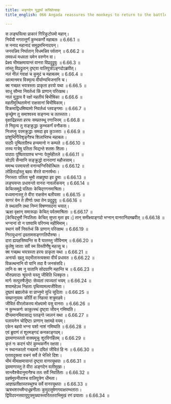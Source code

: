 ```yaml
---
title: अङ्गदेन युद्धार्थं कपिप्रोत्साहः
title_english: 066 Angada reassures the monkeys to return to the battle

---
```

<div class="audioEmbed"  caption="श्रीराम-हरिसीताराममूर्ति-घनपाठिभ्यां वचनम्" src="https://archive.org/download/Ramayana-recitation-Sriram-harisItArAmamUrti-Ghanapaati-v2/Kanda_6/Kanda_6_YK-066-Angada_reassures_the_monkeys_to_return_to_the_battle__0.mp3"></div>

स लङ्घयित्वा प्राकारं गिरिकूटोपमो महान्।  
निर्ययौ नगरात्तूर्णं कुम्भकर्णो महाबलः ॥ 6.66.1 ॥   
स ननाद महानादं समुद्रमभिनादयन्।  
जनयन्निव निर्घातान् विधमन्निव पर्वतान् ॥ 6.66.2 ॥   
तमवध्यं मधवता यमेन वरुणेन वा।  
प्रेक्ष्य भीमाक्षमायान्तं वानरा विप्रदुद्रुवुः ॥ 6.66.3 ॥   
तांस्तु विप्रद्रुतान् दृष्ट्वा वालिपुत्रोऽङ्गदोऽब्रवीत्।  
नलं नीलं गवाक्षं च कुमुदं च महाबलम् ॥ 6.66.4 ॥   
आत्मानमत्र विस्मृत्य वीर्याण्यभिजनानि च।  
क्व गच्छत भयत्रस्ताः प्राकृता हरयो यथा ॥ 6.66.5 ॥   
साधु सौम्या निवर्तध्वं किं प्राणान् परिरक्षथ।  
नालं युद्धाय वै रक्षो महतीयं बिभीषिका ॥ 6.66.6 ॥   
महतीमुत्थितामेनां राक्षसानां बिभीषिकाम्।  
विक्रमाद्विधमिष्यामो निवर्तध्वं प्लवङ्गमाः ॥ 6.66.7 ॥   
कृच्छ्रेण तु समाश्वस्य सङ्गम्य च ततस्ततः।  
वृक्षाद्रिहस्ता हरयः सम्प्रतस्थू रणाजिरम् ॥ 6.66.8 ॥   
ते निवृत्य तु सङ्क्रुद्धाः कुम्भकर्णं वनौकसः।  
निजघ्नुः परमक्रुद्धाः समदा इव कुञ्जराः ॥ 6.66.9 ॥   
प्रांशुभिर्गिरिशृङ्गैश्च शिलाभिश्च महाबलः।  
पादपैः पुष्पिताग्रैश्च हन्यमानो न कम्पते ॥ 6.66.10 ॥   
तस्य गात्रेषु पतिता भिद्यन्ते शतशः शिलाः।  
पादपाः पुष्पिताग्राश्च भग्नाः पेतुर्महीतले ॥ 6.66.11 ॥   
सोऽपि सैन्यानि सङ्क्रुद्धो वानराणां महौजसाम्।  
ममन्थ परमायत्तो वनान्यग्निरिवोत्थितः ॥ 6.66.12 ॥   
लोहितार्द्रास्तु बहवः शेरते वानरर्षभाः।  
निरस्ताः पतिता भूमौ ताम्रपुष्पा इव द्रुमाः ॥ 6.66.13 ॥   
लङ्घयन्तः प्रधावन्तो वानरा नावलोकयन् ॥ 6.66.14 ॥   
केचित्समुद्रे पतिताः केचिद्गगनमाश्रिताः।  
वध्यमानास्तु ते वीरा राक्षसेन बलीयसा ॥ 6.66.15 ॥   
सागरं येन ते तीर्णाः पथा तेन प्रदुद्रुवुः ॥ 6.66.16 ॥   
ते स्थलानि तथा निम्नं विषण्णवदना भयात्।  
ऋक्षा वृक्षान् समारूढाः केचित् पर्वतमाश्रिताः ॥ 6.66.17 ॥   
[केचिद्भूमौ निपतिताः केचित् सुप्ता मृता इव।] तान् समीक्ष्याङ्गदो भग्नान् वानरानिदमब्रवीत् ॥ 6.66.18 ॥   
भग्नानां वो न पश्यामि परिगम्य महीमिमाम्।  
स्थानं सर्वे निवर्तध्वं किं प्राणान् परिरक्षथ ॥ 6.66.19 ॥   
निरायुधानां द्रवतामसङ्गगतिपौरुषाः।  
दारा ह्यपहसिष्यन्ति स वै घातस्तु जीविनाम् ॥ 6.66.20 ॥   
कुलेषु जाताः सर्वे स्म विस्तीर्णेषु महत्सु च।  
क्व गच्छथ भयत्रस्ता हरयः प्राकृता यथा ॥ 6.66.21 ॥   
अनार्याः खलु यद्भीतास्त्यक्त्वा वीर्यं प्रधावत ॥ 6.66.22 ॥   
विकत्थनानि वो यानि तदा वै जनसंसदि।  
तानि वः क्व नु यातानि सोदग्राणि महान्ति च ॥ 6.66.23 ॥   
भीरुप्रवादाः श्रूयन्ते यस्तु जीविति धिक्कृतः।  
मार्गः सत्पुरुषैर्जुष्टः सेव्यतां त्यज्यतां भयम् ॥ 6.66.24 ॥   
शयामहेऽथ निहताः पृथिव्यामल्पजीविताः।  
दुष्प्रापं ब्रह्मलोकं वा प्राप्नुमो युधि सूदिताः ॥ 6.66.25 ॥   
सम्प्राप्नुयामः कीर्तिं वा निहत्वा शत्रुमाहवे।  
जीवितं वीरलोकस्य मोक्ष्यामो वसु वानराः ॥ 6.66.26 ॥   
न कुम्भकर्णः काकुत्स्थं दृष्ट्वा जीवन् गमिष्यति।  
दीप्यमानमिवासाद्य पतङ्गो ज्वलनं यथा ॥ 6.66.27 ॥   
पलायनेन चोद्दिष्टाः प्राणान् रक्षामहे वयम्।  
एकेन बहवो भग्ना यशो नाशं गमिष्यति ॥ 6.66.28 ॥   
एवं ब्रुवाणं तं शूरमङ्गदं कनकाङ्गदम्।  
द्रवमाणास्ततो वाक्यमूचुः शूरविगर्हितम् ॥ 6.66.29 ॥   
कृतं नः कदनं घोरं कुम्भकर्णेन रक्षसा।  
न स्थानकालो गच्छामो दयितं जीवितं हि नः ॥ 6.66.30 ॥   
एतावदुक्त्वा वचनं सर्वे ते भेजिरे दिशः।  
भीमं मीमाक्षमायान्तं दृष्ट्वा वानरयूथपाः ॥ 6.66.31 ॥   
द्रवमाणास्तु ते वीरा अङ्गदेन वलीमुखाः।  
सान्त्वैश्चैवानुमानैश्च ततः सर्वे निवर्तिताः ॥ 6.66.32 ॥   
प्रहर्षमुपनीताश्च वालिपुत्रेण धीमता।  
आज्ञाप्रतीक्षास्तस्थुश्च सर्वे वानरयूथपाः ॥ 6.66.33 ॥   
ऋषभशरभमैन्दधूम्रनीलाः कुमुदसुषेणगवाक्षरम्भताराः।  
द्विविदपनसवायुपुत्रमुख्यास्त्वरिततराभिमुखं रणं प्रयाताः ॥ 6.66.34 ॥   